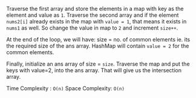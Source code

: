 Traverse the first array and store the elements in a map with key as the element and value as `1`.
Traverse the second array and if the element `nums2[i]` already exists in the map with `value = 1`, that means it exists in `nums1` as well. So change the value in map to `2` and increment `size++`.

At the end of the loop, we will have:
size = no. of common elements ie. its the required size of the ans array.
HashMap will contain `value = 2` for the common elements.

Finally, initialize an ans array of size =  `size`.
Traverse the map and put the keys with value=2, into the ans array. That will give us the intersection array.

Time Complexity : `O(n)`
Space Complexity: `O(n)`